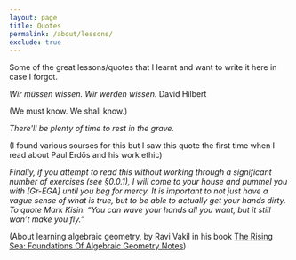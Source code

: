 ```yaml
---
layout: page
title: Quotes
permalink: /about/lessons/
exclude: true
---
```


Some of the great lessons/quotes that I learnt and want to 
write it here in case I forgot. 

*Wir müssen wissen. Wir werden wissen.*
David Hilbert

(We must know. We shall know.)

*There'll be plenty of time to rest in the grave.*

(I found various sourses for this but I saw this quote the first time when I read about Paul Erdős and his work ethic)

*Finally, if you attempt to read this without working through a significant number of exercises (see §0.0.1), I will come to your house and pummel you with
[Gr-EGA] until you beg for mercy. It is important to not just have a vague sense of
what is true, but to be able to actually get your hands dirty. To quote Mark Kisin:
“You can wave your hands all you want, but it still won’t make you fly.”*

(About learning algebraic geometry, by Ravi Vakil in his book [The Rising Sea: Foundations Of Algebraic Geometry Notes](https://math.stanford.edu/~vakil/216blog/))

